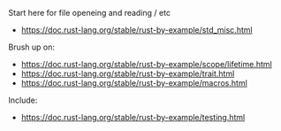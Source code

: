 Start here for file openeing and reading / etc
- https://doc.rust-lang.org/stable/rust-by-example/std_misc.html

Brush up on:
- https://doc.rust-lang.org/stable/rust-by-example/scope/lifetime.html
- https://doc.rust-lang.org/stable/rust-by-example/trait.html
- https://doc.rust-lang.org/stable/rust-by-example/macros.html

Include:
- https://doc.rust-lang.org/stable/rust-by-example/testing.html
